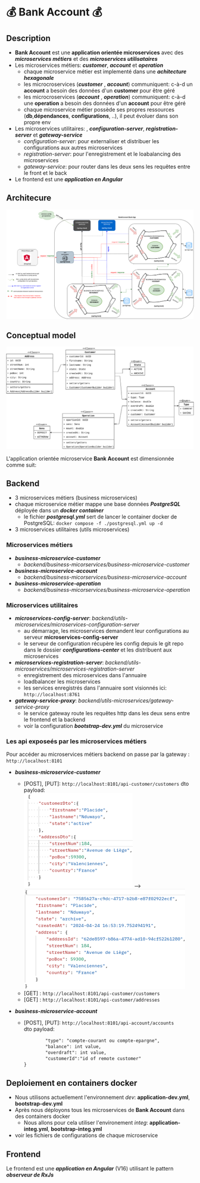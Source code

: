 # 💰 **Bank Account** 💰

## Description

- **Bank Account** est une **application orientée microservices** avec des ***microservices métiers*** et des ***microservices utilisataires***
- Les microservices métiers: ***customer***, ***account*** et ***operation***
    - chaque microservice métier est implementé dans une ***achitecture hexagonale***
    - les microcroservices (***customer*** , ***account***) communiquent: c-à-d un **account** a besoin des données d'un **customer** pour être géré
    - les microcroservices (***account*** , ***operation***) communiquent: c-à-d une **operation** a besoin des données d'un **account** pour être géré
    - chaque microservice métier possède ses propres ressources (**db**,**dépendances**, **configurations**, ..), il peut évoluer dans son propre env 
- Les microservices utilitaires: , ***configuration-server***, ***registration-server*** et ***gateway-service***
    - *configuration-server*: pour externaliser et distribuer les configurations aux autres microservices
    - *registration-server*: pour l'enregistrement et le loabalancing des microservices
    - *gateway-service*: pour router dans les deux sens les requêtes entre le front et le back
- Le frontend est une ***application en Angular***

## Architecure
![application-archi](./assets/exalt-bank-account-archi.png)

## Conceptual model
![modeling](./assets/exalt-bank-account-conception.png)

L'application orientée microservice **Bank Account** est dimensionnée comme suit:

## Backend
- 3 microservices métiers (business microservices)
- chaque microservice métier mappe une base données ***PostgreSQL*** déployée dans  un ***docker container***
    - le fichier ***postgresql.yml*** sert de lancer le container docker de PostgreSQL: ```docker compose -f ./postgresql.yml up -d```
- 3 microservices utilitaires (utils microservices)

### Microservices métiers

- ***business-microservice-customer***
    - *backend/business-micorservices/business-microservice-customer*
- ***business-microservice-account***
    - *backend/business-micorservices/business-microservice-account*
- ***business-microservice-operation***
    - *backend/business-micorservices/business-microservice-operation*

### Microservices utilitaires

- ***microservices-config-server***: *backend/utils-microservices/microservices-configuration-server*
    - au démarrage, les microservices demandent leur configurations au serveur **microservices-config-server**
    - le serveur de configuration récupère les config depuis le git repo dans le dossier ***configurations-center*** et les distribuent aux microservices
- ***microservices-registration-server***: *backend/utils-microservices/microservices-registration-server*
    - enregistrement des microservices dans l'annuaire
    - loadbalancer les microservices
    - les services enregistrés dans l'annuaire sont visionnés ici: ```http://localhost:8761```
- ***gateway-service-proxy***: *backend/utils-microservices/gateway-service-proxy*
    - le service gateway route les requêtes http dans les deux sens entre le frontend et la backend
    - voir la configuration ***bootstrap-dev.yml*** du microservice 

### Les api exposeés par les microservices métiers
Pour accéder au microservices métiers backend on passe par la gateway : ```http://localhost:8101```
- ***business-microservice-customer***
    - [POST], [PUT]: ```http://localhost:8101/api-customer/customers```
    dto payload:  
    ![customer-port](./assets/customer-post.png) --> ![customer-post-return](./assets/customer-post-return.png)
    - [GET] : ```http://localhost:8101/api-customer/customers```  
    - [GET] : ```http://localhost:8101/api-customer/addresses```

- ***business-microservice-account***
   - [POST], [PUT]: ```http://localhost:8101/api-account/accounts```  
        dto payload:
        ```{
                "type": "compte-courant ou compte-epargne",
                "balance": int value,
                "overdraft": int value,
                "customerId":"id of remote customer"
        }
        ```

## Deploiement en containers docker
- Nous utilisons actuellement l'environnement *dev*: **application-dev.yml**, **bootstrap-dev.yml**
- Après nous déployons tous les microservices de **Bank Account** dans des containers docker
    - Nous allons pour cela utiliser l'environement *integ*: **application-integ.yml**, **bootstrap-integ.yml**
- voir les fichiers de configurations de chaque microservice


## Frontend
Le frontend est une ***application en Angular*** (V16) utilisant le pattern ***observeur de RxJs***
